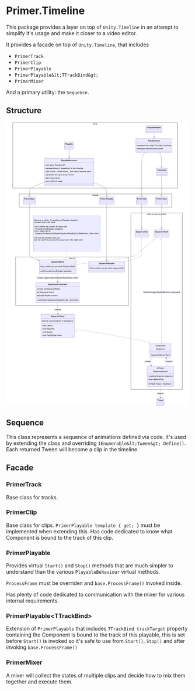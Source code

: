 # Primer.Timeline

This package provides a layer on top of `Unity.Timeline` in an attempt to simplify it's usage and make it closer to a video editor.

It provides a facade on top of `Unity.Timeline`, that includes

- `PrimerTrack`
- `PrimerClip`
- `PrimerPlayable`
- `PrimerPlayable&lt;TTrackBind&gt;`
- `PrimerMixer`

And a primary utility: the `Sequence`.

## Structure

![sequence-diagram.png](sequence-diagram.png)

## Sequence

This class represents a sequence of animations defined via code.
It's used by extending the class and overriding `IEnumerable&lt;Tween&gt; Define()`.
Each returned Tween will become a clip in the timeline.

## Facade

### PrimerTrack

Base class for tracks.

### PrimerClip

Base class for clips.
`PrimerPlayable template { get; }` must be implemented when extending this.
Has code dedicated to know what Component is bound to the track of this clip.

### PrimerPlayable

Provides virtual `Start()` and `Stop()` methods that are much simpler to understand than the various `PlayableBehaviour` virtual methods.

`ProcessFrame` must be overriden and `base.ProcessFrame()` invoked inside.

Has plenty of code dedicated to communication with the mixer for various internal requirements.

### PrimerPlayable&lt;TTrackBind&gt;

Extension of `PrimerPlayable` that includes `TTrackBind trackTarget` property containing the Component is bound to the track of this playable, this is set before `Start()` is invoked so it's safe to use from `Start()`, `Stop()` and after invoking `base.ProcessFrame()`

### PrimerMixer

A mixer will collect the states of multiple clips and decide how to mix them together and execute them.
